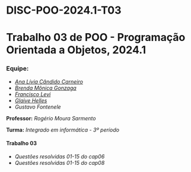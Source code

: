 # DISC-POO-2024.1-T03
# Trabalho 03 de POO - Programação Orientada a Objetos, 2024.1

### Equipe:
* [*Ana Lívia Cândido Carneiro*](https://github.com/hellgby)
* [*Brenda Mônica Gonzaga*](https://github.com/brwndag)
* [*Francisco Levi*](https://github.com/spyvanilla)
* [*Glaive Helles*](https://github.com/glaivehBR)
* *Gustavo Fontenele*

**Professor:** *Rogério Moura Sarmento*

**Turma:** *Integrado em informática - 3º período*

#### Trabalho 03
* *Questões resolvidas 01-15 do cap06*
* *Questões resolvidas 01-15 do cap08*
